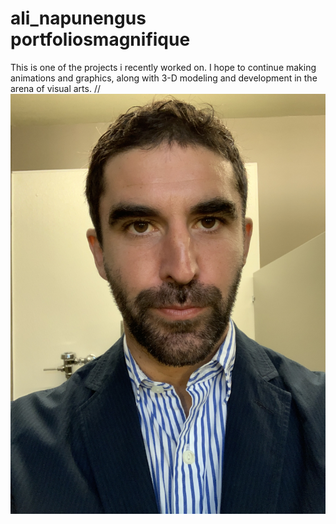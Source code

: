 # ali_napunengus portfoliosmagnifique 
This is one of the projects i recently worked on.  I hope to continue making animations and graphics, along with 3-D modeling and development in the arena of visual arts. 
//<img src="headshot.JPG" />


